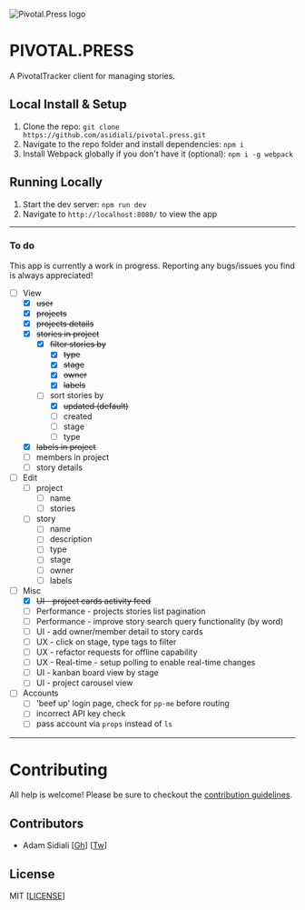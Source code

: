 ![Pivotal.Press logo](https://dl.dropboxusercontent.com/s/fc4pn06d68stigg/pp-logo-sm.png)

# PIVOTAL.PRESS
A PivotalTracker client for managing stories.

## Local Install & Setup
1. Clone the repo: `git clone https://github.com/asidiali/pivotal.press.git`
2. Navigate to the repo folder and install dependencies: `npm i`
3. Install Webpack globally if you don't have it (optional): `npm i -g webpack`

## Running Locally
1. Start the dev server: `npm run dev`
2. Navigate to `http://localhost:8080/` to view the app

---

### To do

This app is currently a work in progress. Reporting any bugs/issues you find is always appreciated!

- [ ] View
  - [x] ~~user~~
  - [x] ~~projects~~
  - [x] ~~projects details~~
  - [x] ~~stories in project~~
    - [x] ~~filter stories by~~
      - [x] ~~type~~
      - [x] ~~stage~~
      - [x] ~~owner~~
      - [x] ~~labels~~
    - [ ] sort stories by
      - [x] ~~updated (default)~~
      - [ ] created
      - [ ] stage
      - [ ] type
  - [x] ~~labels in project~~
  - [ ] members in project
  - [ ] story details
- [ ] Edit
  - [ ] project
    - [ ] name
    - [ ] stories
  - [ ] story
    - [ ] name
    - [ ] description
    - [ ] type
    - [ ] stage
    - [ ] owner
    - [ ] labels
- [ ] Misc
  - [x] ~~UI - project cards activity feed~~
  - [ ] Performance - projects stories list pagination
  - [ ] Performance - improve story search query functionality (by word)
  - [ ] UI - add owner/member detail to story cards
  - [ ] UX - click on stage, type tags to filter
  - [ ] UX - refactor requests for offline capability
  - [ ] UX - Real-time - setup polling to enable real-time changes
  - [ ] UI - kanban board view by stage
  - [ ] UI - project carousel view
- [ ] Accounts
  - [ ] 'beef up' login page, check for `pp-me` before routing
  - [ ] incorrect API key check
  - [ ] pass account via `props` instead of `ls`

---

# Contributing

All help is welcome! Please be sure to checkout the [contribution guidelines](#).

## Contributors
- Adam Sidiali [[Gh](http://github.com/asidiali)] [[Tw](http://twitter.com/adamsidiali)]

## License
MIT [[LICENSE](https://github.com/asidiali/pivotal.press/blob/master/LICENSE.md)]
